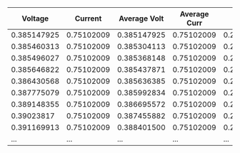 <!--
 Copyright (c) 2024 David Such
 
 This software is released under the MIT License.
 https://opensource.org/licenses/MIT
-->

| Voltage     | Current   | Average Volt | Average Curr | SOC         | Temperature_0 | Temperature_10 | Temperature_25 | Temperature_-10 |
|-------------|-----------|--------------|--------------|-------------|---------------|----------------|----------------|-----------------|
| 0.385147925 | 0.75102009| 0.385147925  | 0.75102009   | 0.206416666 | 0             | 1              | 0              | 0               |
| 0.385460313 | 0.75102009| 0.385304113  | 0.75102009   | 0.206416666 | 0             | 1              | 0              | 0               |
| 0.385496027 | 0.75102009| 0.385368148  | 0.75102009   | 0.206416666 | 0             | 1              | 0              | 0               |
| 0.385646822 | 0.75102009| 0.385437871  | 0.75102009   | 0.206416666 | 0             | 1              | 0              | 0               |
| 0.386430568 | 0.75102009| 0.385636385  | 0.75102009   | 0.206416666 | 0             | 1              | 0              | 0               |
| 0.387775079 | 0.75102009| 0.385992834  | 0.75102009   | 0.206416666 | 0             | 1              | 0              | 0               |
| 0.389148355 | 0.75102009| 0.386695572  | 0.75102009   | 0.206416666 | 0             | 1              | 0              | 0               |
| 0.39023817  | 0.75102009| 0.387455882  | 0.75102009   | 0.206416666 | 0             | 1              | 0              | 0               |
| 0.391169913 | 0.75102009| 0.388401500  | 0.75102009   | 0.206416666 | 0             | 1              | 0              | 0               |
| ...         | ...        | ...         | ...        | ...         | ...             | ...             | ...        | ...                |